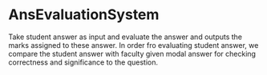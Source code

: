 # AnsEvaluationSystem
Take student answer as input and evaluate the answer and outputs the marks assigned to these answer. In order fro evaluating student answer, we compare the student answer with faculty given modal answer for checking correctness and significance to the question.
